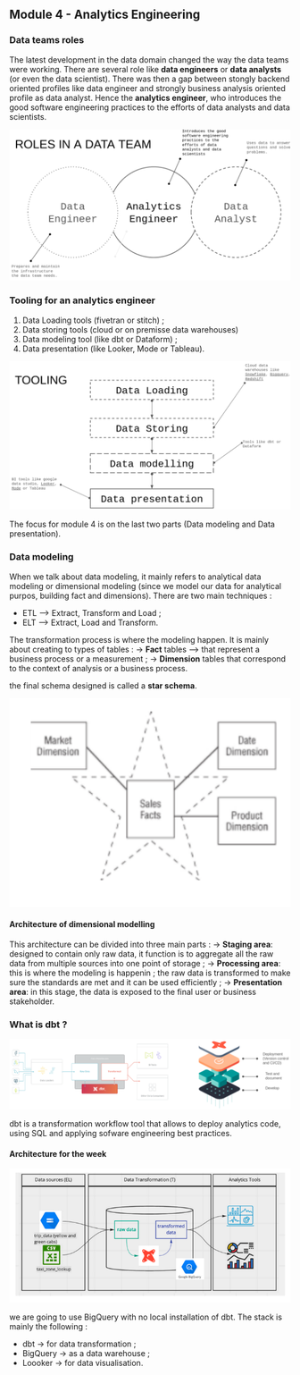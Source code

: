## Module 4 - Analytics Engineering
### Data teams roles
The latest development in the data domain changed the way the data teams were working. There are several role like **data engineers** or **data analysts** (or even the data scientist). There was then a gap between stongly backend oriented profiles like data engineer and strongly business analysis oriented profile as data analyst. Hence the **analytics engineer**, who introduces the good software engineering practices to the efforts of data analysts and data scientists.

![alt roles in a data team](image.png)

### Tooling for an analytics engineer
1. Data Loading tools (fivetran or stitch) ;
2. Data storing tools (cloud or on premisse data warehouses)
3. Data modeling tool (like dbt or Dataform) ;
4. Data presentation (like Looker, Mode or Tableau).

![alt tooling](image-1.png)

The focus for module 4 is on the last two parts (Data modeling and Data presentation).

### Data modeling
When we talk about data modeling, it mainly refers to analytical data modeling or dimensional modeling (since we model our data for analytical purpos, building fact and dimensions).
There are two main techniques :
* ETL --> Extract, Transform and Load ;
* ELT --> Extract, Load and Transform.

The transformation process is where the modeling happen. It is mainly about creating to types of tables : 
&rarr; **Fact** tables --> that represent a business process or a measurement ;
&rarr; **Dimension** tables that correspond to the context of analysis or a business process.

the final schema designed is called a **star schema**.

![alt example of a star schema](image-2.png)

#### Architecture of dimensional modelling
This architecture can be divided into three main parts :
&rarr; **Staging area**: designed to contain only raw data, it function is to aggregate all the raw data from multiple sources into one point of storage ;
&rarr; **Processing area**: this is where the modeling is happenin ; the raw data is transformed to make sure the standards are met and it can be used efficiently ;
&rarr; **Presentation area**: in this stage, the data is exposed to the final user or business stakeholder.

### What is dbt ?

![alt dbt architecture](image-3.png)

dbt is a transformation workflow tool that allows to deploy analytics code, using SQL and applying sofware engineering best practices.

#### Architecture for the week

![alt architecture of the week](image-4.png)

we are going to use BigQuery with no local installation of dbt.
The stack is mainly the following :
* dbt &rarr; for data transformation ;
* BigQuery &rarr; as a data warehouse ;
* Loooker &rarr; for data visualisation.
